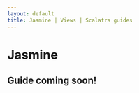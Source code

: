 ```yaml
---
layout: default
title: Jasmine | Views | Scalatra guides
---
```


<div class="page-header">
  <h1>Jasmine</h1>
</div>

## Guide coming soon!
